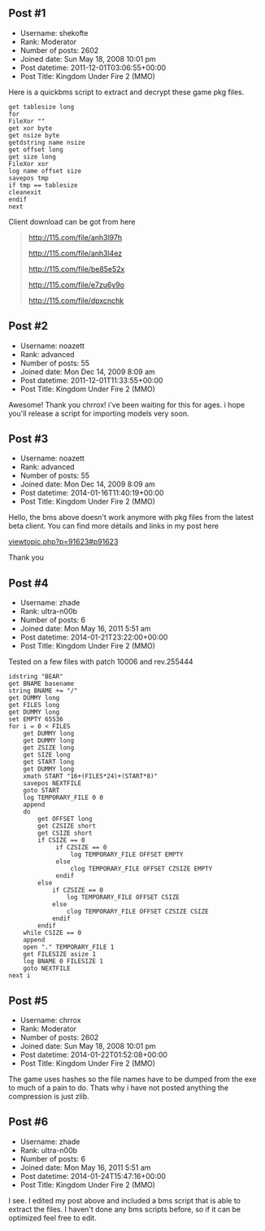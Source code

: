 ## Post #1
- Username: shekofte
- Rank: Moderator
- Number of posts: 2602
- Joined date: Sun May 18, 2008 10:01 pm
- Post datetime: 2011-12-01T03:06:55+00:00
- Post Title: Kingdom Under Fire 2 (MMO)

Here is a quickbms script to extract and decrypt these game pkg files.

```
get tablesize long
for
FileXor ""
get xor byte
get nsize byte
getdstring name nsize
get offset long
get size long
FileXor xor
log name offset size
savepos tmp
if tmp == tablesize
cleanexit
endif
next

```


Client download can be got from here

> http://115.com/file/anh3l97h
>
> http://115.com/file/anh3l4ez
>
> http://115.com/file/be85e52x
>
> http://115.com/file/e7zu6y9o
>
> http://115.com/file/dpxcnchk
## Post #2
- Username: noazett
- Rank: advanced
- Number of posts: 55
- Joined date: Mon Dec 14, 2009 8:09 am
- Post datetime: 2011-12-01T11:33:55+00:00
- Post Title: Kingdom Under Fire 2 (MMO)

Awesome! Thank you chrrox!  i've been waiting for this for ages. i hope you'll release a script for importing models very soon.
## Post #3
- Username: noazett
- Rank: advanced
- Number of posts: 55
- Joined date: Mon Dec 14, 2009 8:09 am
- Post datetime: 2014-01-16T11:40:19+00:00
- Post Title: Kingdom Under Fire 2 (MMO)

Hello, 
the bms  above doesn't work anymore with pkg files from the latest beta client.
You can find more détails and links in my post here 

[viewtopic.php?p=91623#p91623](http://forum.xentax.com/viewtopic.php?p=91623#p91623)

Thank you
## Post #4
- Username: zhade
- Rank: ultra-n00b
- Number of posts: 6
- Joined date: Mon May 16, 2011 5:51 am
- Post datetime: 2014-01-21T23:22:00+00:00
- Post Title: Kingdom Under Fire 2 (MMO)

Tested on a few files with patch 10006 and rev.255444

```
idstring "BEAR"
get BNAME basename
string BNAME += "/"
get DUMMY long
get FILES long
get DUMMY long
set EMPTY 65536
for i = 0 < FILES
    get DUMMY long
    get DUMMY long
    get ZSIZE long
    get SIZE long
    get START long
    get DUMMY long
    xmath START "16+(FILES*24)+(START*8)"
    savepos NEXTFILE
    goto START
    log TEMPORARY_FILE 0 0
    append
    do
        get OFFSET long
        get CZSIZE short
        get CSIZE short
        if CSIZE == 0
             if CZSIZE == 0
                 log TEMPORARY_FILE OFFSET EMPTY
             else
                 clog TEMPORARY_FILE OFFSET CZSIZE EMPTY
             endif
        else
            if CZSIZE == 0
                log TEMPORARY_FILE OFFSET CSIZE
            else
                clog TEMPORARY_FILE OFFSET CZSIZE CSIZE
            endif
        endif
    while CSIZE == 0
    append
    open "." TEMPORARY_FILE 1
    get FILESIZE asize 1
    log BNAME 0 FILESIZE 1
    goto NEXTFILE
next i

```
## Post #5
- Username: chrrox
- Rank: Moderator
- Number of posts: 2602
- Joined date: Sun May 18, 2008 10:01 pm
- Post datetime: 2014-01-22T01:52:08+00:00
- Post Title: Kingdom Under Fire 2 (MMO)

The game uses hashes so the file names have to be dumped from the exe to much of  a pain to do.
Thats why i have not posted anything the compression is just zlib.
## Post #6
- Username: zhade
- Rank: ultra-n00b
- Number of posts: 6
- Joined date: Mon May 16, 2011 5:51 am
- Post datetime: 2014-01-24T15:47:16+00:00
- Post Title: Kingdom Under Fire 2 (MMO)

I see.
I edited my post above and included a bms script that is able to extract the files. I haven't done any bms scripts before, so if it can be optimized feel free to edit.
